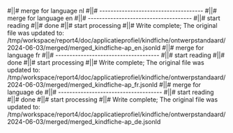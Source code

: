 #||# merge for language nl
#||# -------------------------------------
#||# merge for language en
#||# -------------------------------------
#||# start reading
#||# done
#||# start processing
#||# Write complete; The original file was updated to: /tmp/workspace/report4/doc/applicatieprofiel/kindfiche/ontwerpstandaard/2024-06-03/merged/merged_kindfiche-ap_en.jsonld
#||# merge for language fr
#||# -------------------------------------
#||# start reading
#||# done
#||# start processing
#||# Write complete; The original file was updated to: /tmp/workspace/report4/doc/applicatieprofiel/kindfiche/ontwerpstandaard/2024-06-03/merged/merged_kindfiche-ap_fr.jsonld
#||# merge for language de
#||# -------------------------------------
#||# start reading
#||# done
#||# start processing
#||# Write complete; The original file was updated to: /tmp/workspace/report4/doc/applicatieprofiel/kindfiche/ontwerpstandaard/2024-06-03/merged/merged_kindfiche-ap_de.jsonld
